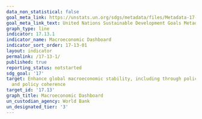```yaml
---
data_non_statistical: false
goal_meta_link: https://unstats.un.org/sdgs/metadata/files/Metadata-17-13-01.pdf
goal_meta_link_text: United Nations Sustainable Development Goals Metadata (pdf 468kB)
graph_type: line
indicator: 17.13.1
indicator_name: Macroeconomic Dashboard
indicator_sort_order: 17-13-01
layout: indicator
permalink: /17-13-1/
published: true
reporting_status: notstarted
sdg_goal: '17'
target: Enhance global macroeconomic stability, including through policy coordination
  and policy coherence
target_id: '17.13'
graph_title: Macroeconomic Dashboard
un_custodian_agency: World Bank
un_designated_tier: '3'
---
```

